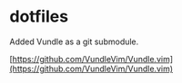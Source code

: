 # dotfiles

Added Vundle as a git submodule.

[https://github.com/VundleVim/Vundle.vim](https://github.com/VundleVim/Vundle.vim)
